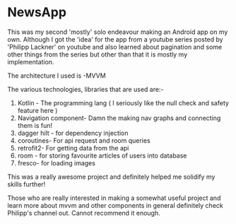 # NewsApp
This was my second 'mostly' solo endeavour making an Android app on my own. Although I got the 'idea' for the app from a youtube series posted by 'Philipp Lackner' on youtube 
and also learned about pagination and some other things from the series but other than that it is mostly my implementation.

The architecture I used is -MVVM

The various technologies, libraries that are used are:-

1) Kotlin - The programming lang ( I seriously like the null check and safety feature here )
2) Navigation component- Damn the making nav graphs and connecting them is fun!
3) dagger hilt - for dependency injection
4) coroutines- For api request and room queries
5) retrofit2- For getting data from the api
6) room - for storing favourite articles of users into database
7) fresco- for loading images

This was a really awesome project and definitely helped me solidify my skills further!

Those who are really interested in making a somewhat useful project and learn more about mvvm and other components in general definitely check Philipp's channel out. Cannot recommend it 
enough.
